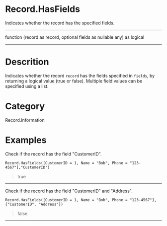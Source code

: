 ﻿# Record.HasFields
Indicates whether the record has the specified fields.
***
function (record as record, optional fields as nullable any) as logical
***
# Descrition 
Indicates whether the record <code>record</code> has the fields specified in <code>fields</code>, by returning a logical value (true or false).
    Multiple field values can be specified using a list.
# Category 
Record.Information
# Examples 
Check if the record has the field "CustomerID".
```
Record.HasFields([CustomerID = 1, Name = "Bob", Phone = "123-4567"],"CustomerID")
```
> true
***
Check if the record has the field "CustomerID" and "Address".
```
Record.HasFields([CustomerID = 1, Name = "Bob", Phone = "123-4567"],{"CustomerID", "Address"})
```
> false
***
